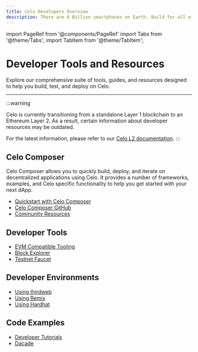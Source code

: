```yaml
---
title: Celo Developers Overview
description: There are 6 Billion smartphones on Earth. Build for all of them.
---
```


import PageRef from '@components/PageRef'
import Tabs from '@theme/Tabs';
import TabItem from '@theme/TabItem';

# Developer Tools and Resources

Explore our comprehensive suite of tools, guides, and resources designed to help you build, test, and deploy on Celo.

---

:::warning

Celo is currently transitioning from a standalone Layer 1 blockchain to an Ethereum Layer 2. As a result, certain information about developer resources may be outdated.

For the latest information, please refer to our [Celo L2 documentation](/cel2).
:::

## Celo Composer

Celo Composer allows you to quickly build, deploy, and iterate on decentralized applications using Celo. It provides a number of frameworks, examples, and Celo specific functionality to help you get started with your next dApp.

- [Quickstart with Celo Composer](/build/quickstart)
- [Celo Composer GitHub](https://github.com/celo-org/celo-composer)
- [Community Resources](https://celo.academy/tags/c/tutorials/4/composer)

## Developer Tools

- [EVM Compatible Tooling](/developer/evm-tools)
- [Block Explorer](https://explorer.celo.org/)
- [Testnet Faucet](https://faucet.celo.org)


## Developer Environments

- [Using thirdweb](/developer/deploy/thirdweb)
- [Using Remix](/developer/deploy/remix)
- [Using Hardhat](/developer/deploy/hardhat)

## Code Examples

- [Developer Tutorials](https://celo.academy/c/tutorials/4)
- [Dacade](https://dacade.org/communities/celo)

